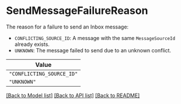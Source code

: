 # SendMessageFailureReason

The reason for a failure to send an Inbox message:
  * `CONFLICTING_SOURCE_ID`: A message with the same `MessageSourceId` already exists.
  * `UNKNOWN`: The message failed to send due to an unknown conflict.


| **Value** |
| --------- |
| `"CONFLICTING_SOURCE_ID"` |
| `"UNKNOWN"` |


[[Back to Model list]](../../../../README.md#models-v1-link) [[Back to API list]](../../../../README.md#apis-v1-link) [[Back to README]](../../../../README.md)
